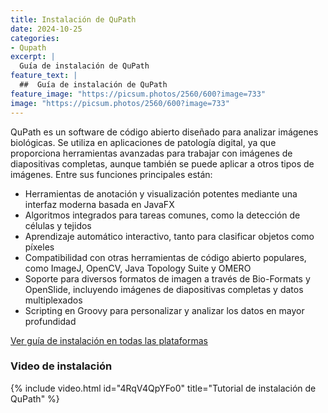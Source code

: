 ```yaml
---
title: Instalación de QuPath
date: 2024-10-25
categories:
- Qupath
excerpt: |
  Guía de instalación de QuPath
feature_text: |
  ##  Guía de instalación de QuPath  
feature_image: "https://picsum.photos/2560/600?image=733"
image: "https://picsum.photos/2560/600?image=733"
---
```


QuPath es un software de código abierto diseñado para analizar imágenes biológicas.
Se utiliza en aplicaciones de patología digital, ya que proporciona herramientas avanzadas para trabajar con imágenes de diapositivas completas, aunque también se puede aplicar a otros tipos de imágenes.
Entre sus funciones principales están:
<ul>
    <li>Herramientas de anotación y visualización potentes mediante una interfaz moderna basada en JavaFX</li>
    <li>Algoritmos integrados para tareas comunes, como la detección de células y tejidos</li>
    <li>Aprendizaje automático interactivo, tanto para clasificar objetos como píxeles</li>
    <li>Compatibilidad con otras herramientas de código abierto populares, como ImageJ, OpenCV, Java Topology Suite y OMERO</li>
    <li>Soporte para diversos formatos de imagen a través de Bio-Formats y OpenSlide, incluyendo imágenes de diapositivas completas y datos multiplexados</li>
    <li>Scripting en Groovy para personalizar y analizar los datos en mayor profundidad</li>
</ul>

[Ver guía de instalación en todas las plataformas](https://qupath.readthedocs.io/en/stable/docs/intro/installation.html)

### Video de instalación

{% include video.html id="4RqV4QpYFo0" title="Tutorial de instalación de QuPath" %}
